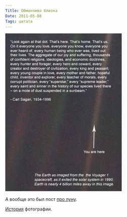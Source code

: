 ```yaml
---
Title: Обманчиво близка
Date: 2011-05-08
Tags: цитата
---
```


![sagan.jpg](images/sagan.jpg)

А вообще это был пост [про луну](http://dirty.ru/comments/312415/#new).

[История](http://ru.wikipedia.org/wiki/Pale_Blue_Dot) фотографии.